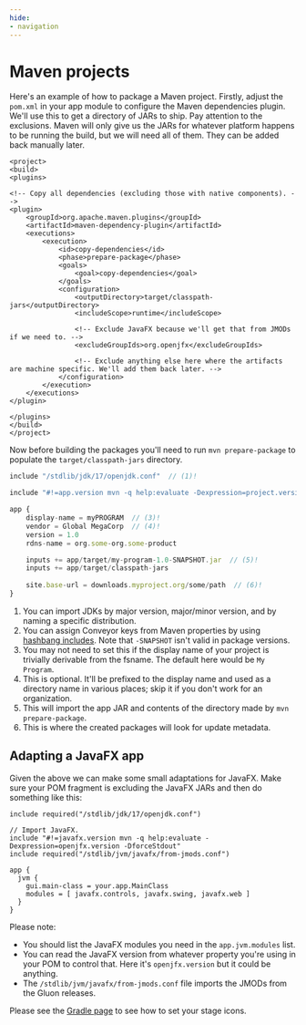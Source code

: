 ```yaml
---
hide:
- navigation
---
```


# Maven projects

Here's an example of how to package a Maven project. Firstly, adjust the `pom.xml` in your app module to configure the Maven dependencies 
plugin. We'll use this to get a directory of JARs to ship. Pay attention to the exclusions. Maven will only give us the JARs for whatever
platform happens to be running the build, but we will need all of them. They can be added back manually later.

```
<project>
<build>
<plugins>

<!-- Copy all dependencies (excluding those with native components). -->
<plugin>
    <groupId>org.apache.maven.plugins</groupId>
    <artifactId>maven-dependency-plugin</artifactId>
    <executions>
        <execution>
            <id>copy-dependencies</id>
            <phase>prepare-package</phase>
            <goals>
                <goal>copy-dependencies</goal>
            </goals>
            <configuration>
                <outputDirectory>target/classpath-jars</outputDirectory>
                <includeScope>runtime</includeScope>
                
                <!-- Exclude JavaFX because we'll get that from JMODs if we need to. -->
                <excludeGroupIds>org.openjfx</excludeGroupIds>
                
                <!-- Exclude anything else here where the artifacts are machine specific. We'll add them back later. -->
            </configuration>
        </execution>
    </executions>
</plugin>

</plugins>
</build>
</project>
```

Now before building the packages you'll need to run `mvn prepare-package` to populate the `target/classpath-jars` directory.

```javascript title="conveyor.conf" linenums="1"
include "/stdlib/jdk/17/openjdk.conf"  // (1)!

include "#!=app.version mvn -q help:evaluate -Dexpression=project.version -DforceStdout"  // (2)!

app {
    display-name = myPROGRAM  // (3)!
    vendor = Global MegaCorp  // (4)!
    version = 1.0
    rdns-name = org.some-org.some-product

    inputs += app/target/my-program-1.0-SNAPSHOT.jar  // (5)!
    inputs += app/target/classpath-jars
    
    site.base-url = downloads.myproject.org/some/path  // (6)!
}
```

1. You can import JDKs by major version, major/minor version, and by naming a specific distribution.
2. You can assign Conveyor keys from Maven properties by using [hashbang includes](../../configs/hocon.md#including-the-output-of-external-commands).
   Note that `-SNAPSHOT` isn't valid in package versions.
3. You may not need to set this if the display name of your project is trivially derivable from the fsname. The default here would be `My Program`.
4. This is optional. It'll be prefixed to the display name and used as a directory name  in various places; skip it if you don't work for an organization.
5. This will import the app JAR and contents of the directory made by `mvn prepare-package`.
6. This is where the created packages will look for update metadata.

## Adapting a JavaFX app

Given the above we can make some small adaptations for JavaFX. Make sure your POM fragment is excluding the JavaFX JARs and then do 
something like this:

```
include required("/stdlib/jdk/17/openjdk.conf")

// Import JavaFX.
include "#!=javafx.version mvn -q help:evaluate -Dexpression=openjfx.version -DforceStdout"
include required("/stdlib/jvm/javafx/from-jmods.conf")

app {
  jvm {
    gui.main-class = your.app.MainClass
    modules = [ javafx.controls, javafx.swing, javafx.web ]
  }
}
```

Please note:

* You should list the JavaFX modules you need in the `app.jvm.modules` list.
* You can read the JavaFX version from whatever property you're using in your POM to control that. Here 
  it's `openjfx.version` but it could be anything.
* The `/stdlib/jvm/javafx/from-jmods.conf` file imports the JMODs from the Gluon releases.

Please see the [Gradle page](2-gradle.md#adapting-a-javafx-app) to see how to set your stage icons.
